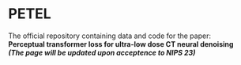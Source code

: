 # PETEL

The official repository containing data and code for the paper: <br>
**Perceptual transformer loss for ultra-low dose CT
neural denoising** <br>
***(The page will be updated upon acceptence to NIPS 23)***
